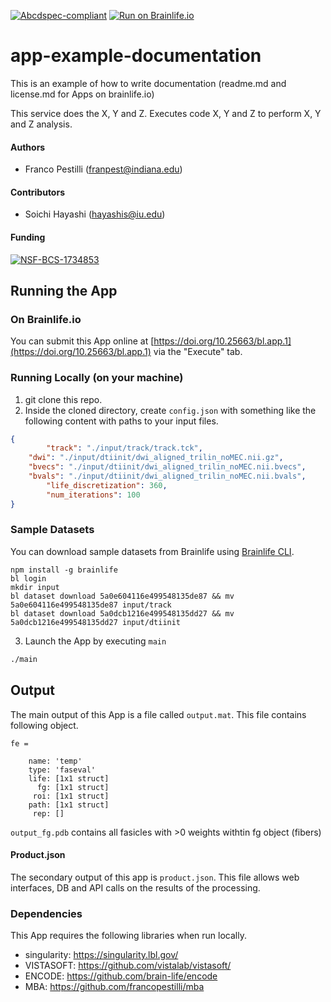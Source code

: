 [![Abcdspec-compliant](https://img.shields.io/badge/ABCD_Spec-v1.1-green.svg)](https://github.com/soichih/abcd-spec)
[![Run on Brainlife.io](https://img.shields.io/badge/Brainlife-bl.app.1-blue.svg)](https://doi.org/10.25663/bl.app.1)

# app-example-documentation
This is an example of how to write documentation (readme.md and license.md for Apps on brainlife.io)

This service does the X, Y and Z. Executes code X, Y and Z to perform X, Y and Z analysis.

#### Authors
- Franco Pestilli (franpest@indiana.edu)

#### Contributors
- Soichi Hayashi (hayashis@iu.edu)

#### Funding 
[![NSF-BCS-1734853](https://img.shields.io/badge/NSF-BCS1734853-blue.svg)](https://nsf.gov/awardsearch/showAward?AWD_ID=1734853)

## Running the App 

### On Brainlife.io

You can submit this App online at [https://doi.org/10.25663/bl.app.1](https://doi.org/10.25663/bl.app.1) via the "Execute" tab.

### Running Locally (on your machine)

1. git clone this repo.
2. Inside the cloned directory, create `config.json` with something like the following content with paths to your input files.

```json
{
        "track": "./input/track/track.tck",
	"dwi": "./input/dtiinit/dwi_aligned_trilin_noMEC.nii.gz",
	"bvecs": "./input/dtiinit/dwi_aligned_trilin_noMEC.nii.bvecs",
	"bvals": "./input/dtiinit/dwi_aligned_trilin_noMEC.nii.bvals",
        "life_discretization": 360,
        "num_iterations": 100
}
```

### Sample Datasets

You can download sample datasets from Brainlife using [Brainlife CLI](https://github.com/brain-life/cli).

```
npm install -g brainlife
bl login
mkdir input
bl dataset download 5a0e604116e499548135de87 && mv 5a0e604116e499548135de87 input/track
bl dataset download 5a0dcb1216e499548135dd27 && mv 5a0dcb1216e499548135dd27 input/dtiinit
```


3. Launch the App by executing `main`

```bash
./main
```

## Output

The main output of this App is a file called `output.mat`. This file contains following object.

```
fe = 

    name: 'temp'
    type: 'faseval'
    life: [1x1 struct]
      fg: [1x1 struct]
     roi: [1x1 struct]
    path: [1x1 struct]
     rep: []
```

`output_fg.pdb` contains all fasicles with >0 weights withtin fg object (fibers)

#### Product.json
The secondary output of this app is `product.json`. This file allows web interfaces, DB and API calls on the results of the processing. 

### Dependencies

This App requires the following libraries when run locally.

  - singularity: https://singularity.lbl.gov/
  - VISTASOFT: https://github.com/vistalab/vistasoft/
  - ENCODE: https://github.com/brain-life/encode
  - MBA: https://github.com/francopestilli/mba
